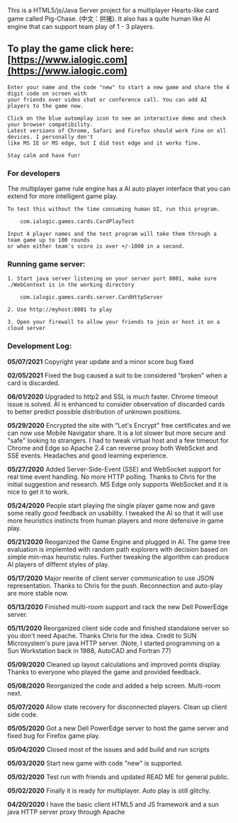 This is a HTML5/js/Java Server project for a multiplayer Hearts-like card game called Pig-Chase. (中文：拱猪). It also has a quite human like AI engine that can support team play of 1 - 3 players.

## To play the game click here: [https://www.ialogic.com](https://www.ialogic.com)

	Enter your name and the code "new" to start a new game and share the 4 digit code on screen with 
	your friends over video chat or conference call. You can add AI players to the game now.
	
	Click on the blue automplay icon to see an interactive demo and check your browser compatibility. 
	Latest versions of Chrome, Safari and Firefox should work fine on all devices. I personally don't 
	like MS IE or MS edge, but I did test edge and it works fine.
	
	Stay calm and have fun!

### For developers

The multiplayer game rule engine has a AI auto player interface that you can extend for more intelligent game play. 

	To test this without the time consuming human UI, run this program.

		com.ialogic.games.cards.CardPlayTest

	Input 4 player names and the test program will take them through a team game up to 100 rounds 
	or when either team's score is over +/-1000 in a second.

### Running game server:

	1. Start java server listening on your server port 8001, make sure ./WebContext is in the working directory
	
		com.ialogic.games.cards.server.CardHttpServer
	
	2. Use http://myhost:8001 to play
	
	3. Open your firewall to allow your friends to join or host it on a cloud server


### Development Log:

**05/07/2021**  Copyright year update and a minor score bug fixed

**02/05/2021**  Fixed the bug caused a suit to be considered "broken" when a card is discarded.
		
**06/01/2020**  Upgraded to http2 and SSL is much faster. Chrome timeout issue is solved. AI is enhanced
                to consider observation of discarded cards to better predict possible distribution
		of unknown positions.

**05/29/2020**	Encrypted the site with "Let's Encrypt" free certificates and we can now use Mobile
		Navigator share. It is a lot slower but more secure and "safe" looking to strangers.
		I had to tweak virtual host and a few timeout for Chrome and Edge so Apache 2.4 can
		reverse proxy both WebScket and SSE events. Headaches and good learning experience.

**05/27/2020**	Added Server-Side-Event (SSE) and WebSocket support for real time event handling.
		No more HTTP polling. Thanks to Chris for the initial suggestion and research.
		MS Edge only supports WebSocket and it is nice to get it to work.

**05/24/2020**	People start playing the single player game now and gave some really good feedback on 
		usability. I tweaked the AI so that it will use more heuristics instincts from human 
		players and more defensive in game play.

**05/21/2020**      Reoganized the Game Engine and plugged in AI. The game tree evaluation is implemted
                with random path explorers with decision based on simple min-max heuristic rules. 
		Further tweaking the algorithm can produce AI players of differnt styles of play.

**05/17/2020**	Major rewrite of client server communication to use JSON representation. Thanks 
		to Chris for the push. Reconnection and auto-play are more stable now.

**05/13/2020**	Finished multi-room support and rack the new Dell PowerEdge server.

**05/11/2020**	Reorganized client side code and finished standalone server so you don't need Apache. 
		Thanks Chris for the idea. Credit to SUN Microsystem's pure java HTTP server.
		(Note, I started programming on a Sun Workstation back in 1988, AutoCAD and Fortran 77)

**05/09/2020**	Cleaned up layout calculations and improved points display. Thanks to everyone who played
		the game and provided feedback.

**05/08/2020**	Reorganized the code and added a help screen. Multi-room next.

**05/07/2020**      Allow state recovery for disconnected players. Clean up client side code.

**05/05/2020**	Got a new Dell PowerEdge server to host the game server and fixed bug for Firefox game play.

**05/04/2020**	Closed most of the issues and add build and run scripts

**05/03/2020**	Start new game with code "new" is supported.

**05/02/2020**      Test run with friends and updated READ ME for general public.

**05/02/2020**      Finally it is ready for multiplayer. Auto play is still glitchy.

**04/20/2020**	I have the basic client HTML5 and JS framework and a sun java HTTP server proxy through Apache
